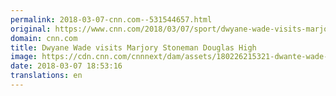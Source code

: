 ```yaml
---
permalink: 2018-03-07-cnn.com--531544657.html
original: https://www.cnn.com/2018/03/07/sport/dwyane-wade-visits-marjory-stoneman-douglas-high/index.html
domain: cnn.com
title: Dwyane Wade visits Marjory Stoneman Douglas High
image: https://cdn.cnn.com/cnnnext/dam/assets/180226215321-dwante-wade-feb-24-super-tease.jpg
date: 2018-03-07 18:53:16
translations: en
---
```


